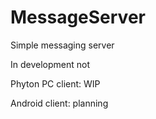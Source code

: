 # MessageServer
Simple messaging server

In development not

Phyton PC client: WIP

Android client: planning
